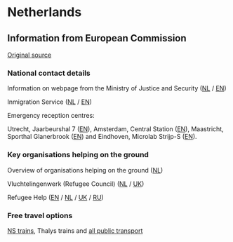 # Netherlands

## Information from European Commission

[Original source ](https://ec.europa.eu/info/strategy/priorities-2019-2024/stronger-europe-world/eu-solidarity-ukraine/eu-assistance-ukraine/information-people-fleeing-war-ukraine)

### National contact details

Information on webpage from the Ministry of Justice and Security ([NL](https://ind.nl/oekraine/Paginas/Oekraine.aspx) / [EN](https://ind.nl/en/ukraine/Pages/Ukraine.aspx))

Inmigration Service ([NL](https://ind.nl/en/ukraine/Pages/Coming-to-the-Netherlands-and-reception.aspx) / [EN](https://ind.nl/Paginas/home.aspx))

Emergency reception centres:

Utrecht, Jaarbeurshal 7 ([EN](https://www.utrecht.nl/city-of-utrecht/information-for-refugees/refugees-from-ukraine/)), Amsterdam, Central Station ([EN](https://www.amsterdam.nl/en/refugees/amsterdam-supports-ukraine/)), Maastricht, Sporthal Glanerbrook ([EN](https://www.gemeentemaastricht.nl/en/ukraine)) and Eindhoven, Microlab Strijp-S ([EN](https://www-eindhoven-nl.translate.goog/stad-en-wonen/hulp-aan-vluchtelingen-uit-oekraine?_x_tr_sl=nl&_x_tr_tl=en&_x_tr_hl=nl&_x_tr_pto=wapp)).

### Key organisations helping on the ground

Overview of organisations helping on the ground ([NL](https://www.vluchtelingenwerk.nl/nl/steun-oekraiense-vluchtelingen))

Vluchtelingenwerk (Refugee Council) ([NL](https://forrefugees.vluchtelingenwerk.nl/nl) / [UK](https://forrefugees.vluchtelingenwerk.nl/nl/informaciya-dlya-vikhidciv-z-ukraini-u-zvyazku-z-pogirshennyam-situacii))

Refugee Help ([EN](https://www.refugeehelp.nl/get-help) / [NL](https://www.refugeehelp.nl/get-help) / [UK](https://www.refugeehelp.nl/get-help) / [RU](https://www.refugeehelp.nl/get-help))

### Free travel options

[NS trains](https://nieuws.ns.nl/aan-de-gevluchte-inwoners-van-oekraine-jouw-paspoort-is-je-treinkaartje-naar-nederland/), Thalys trains and [all public transport](https://www.ov-nl.nl/ov-bedrijven-in-nederland-tonen-solidariteit-met-oekraiense-vluchtelingen/)
